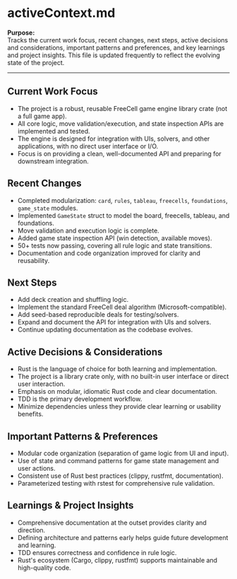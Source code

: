 # activeContext.md

**Purpose:**  
Tracks the current work focus, recent changes, next steps, active decisions and considerations, important patterns and preferences, and key learnings and project insights. This file is updated frequently to reflect the evolving state of the project.

---

## Current Work Focus

- The project is a robust, reusable FreeCell game engine library crate (not a full game app).
- All core logic, move validation/execution, and state inspection APIs are implemented and tested.
- The engine is designed for integration with UIs, solvers, and other applications, with no direct user interface or I/O.
- Focus is on providing a clean, well-documented API and preparing for downstream integration.

## Recent Changes

- Completed modularization: `card`, `rules`, `tableau`, `freecells`, `foundations`, `game_state` modules.
- Implemented `GameState` struct to model the board, freecells, tableau, and foundations.
- Move validation and execution logic is complete.
- Added game state inspection API (win detection, available moves).
- 50+ tests now passing, covering all rule logic and state transitions.
- Documentation and code organization improved for clarity and reusability.

## Next Steps

- Add deck creation and shuffling logic.
- Implement the standard FreeCell deal algorithm (Microsoft-compatible).
- Add seed-based reproducible deals for testing/solvers.
- Expand and document the API for integration with UIs and solvers.
- Continue updating documentation as the codebase evolves.

## Active Decisions & Considerations

- Rust is the language of choice for both learning and implementation.
- The project is a library crate only, with no built-in user interface or direct user interaction.
- Emphasis on modular, idiomatic Rust code and clear documentation.
- TDD is the primary development workflow.
- Minimize dependencies unless they provide clear learning or usability benefits.

## Important Patterns & Preferences

- Modular code organization (separation of game logic from UI and input).
- Use of state and command patterns for game state management and user actions.
- Consistent use of Rust best practices (clippy, rustfmt, documentation).
- Parameterized testing with rstest for comprehensive rule validation.

## Learnings & Project Insights

- Comprehensive documentation at the outset provides clarity and direction.
- Defining architecture and patterns early helps guide future development and learning.
- TDD ensures correctness and confidence in rule logic.
- Rust's ecosystem (Cargo, clippy, rustfmt) supports maintainable and high-quality code.
